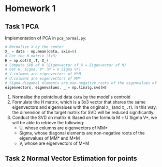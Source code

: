 # Homework 1

## Task 1 PCA

Implementation of PCA in `pca_normal.py`:
```python
# Normalize X by the center
X_ = data - np.mean(data, axis=0)
# Get the H matrix (3x3)
H = np.dot(X_.T, X_)
# Compute SVD of H (Eigenvector of X = Eigenvector of H)
# Get U, Sigma, V* (M = U Sigma V*)
# V.columns are eigenvectors of M*M
# U.columns are eigenvectors of MM*
# Sigma.diagonal elements are non-negative roots of the eigenvalues of MM* and M*M
eigenvectors, eigenvalues, _ = np.linalg.svd(H)
```

1. Normalise the pointcloud data `data` by the model's centroid
2. Formulate the H matrix, which is a 3x3 vector that shares the same eigenvectors and eigenvalues with the original `X_` (and `X_.T`). In this way, the dimension of the target matrix for SVD will be reduced significantly.
3. Conduct the SVD on matrix `H`. Based on the formula M = U Sigma V*, we will be able to retrieve the following:
    * U, whose columns are eigenvectors of MM*
    * Sigma, whose diagonal elements are non-negative roots of the eigenvalues of MM* and M*M
    * V, whose are eigenvectors of M*M

## Task 2 Normal Vector Estimation for points